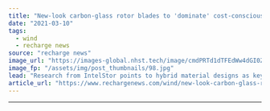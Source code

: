 ```yaml
---
title: "New-look carbon-glass rotor blades to 'dominate' cost-conscious wind market"
date: "2021-03-10"
tags: 
  - wind
  - recharge news
source: "recharge news"
image_url: "https://images-global.nhst.tech/image/cmdPRTd1dTFEdWw4dGI0ZzRjWVU4RmZGcjlPaVJOK09SeERFMDRTQ3N0TT0=/nhst/binary/07868c8288fe0d005bfc34e013e2a6e9"
image_fp: "/assets/img/post_thumbnails/98.jpg"
lead: "Research from IntelStor points to hybrid material designs as key as on- and offshore models grow longer through the decade"
article_url: "https://www.rechargenews.com/wind/new-look-carbon-glass-rotor-blades-to-dominate-cost-conscious-wind-market/2-1-978315"
---
```


---
